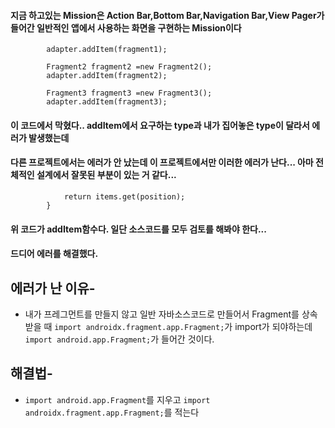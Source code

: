 #### 지금 하고있는 Mission은 Action Bar,Bottom Bar,Navigation Bar,View Pager가 들어간 일반적인 앱에서 사용하는 화면을 구현하는 Mission이다
```      Fragment1 fragment1 =new Fragment1();
        adapter.addItem(fragment1);

        Fragment2 fragment2 =new Fragment2();
        adapter.addItem(fragment2);

        Fragment3 fragment3 =new Fragment3();
        adapter.addItem(fragment3);
```
#### 이 코드에서 막혔다.. addItem에서 요구하는 type과 내가 집어놓은 type이 달라서 에러가 발생했는데  
#### 다른 프로젝트에서는 에러가 안 났는데 이 프로젝트에서만 이러한 에러가 난다... 아마 전체적인 설계에서 잘못된 부분이 있는 거 같다...
```public Fragment getItem(int position) { 
            return items.get(position);
        }
```
#### 위 코드가 addItem함수다. 일단 소스코드를 모두 검토를 해봐야 한다... 
#### 드디어 에러를 해결했다. 
## 에러가 난 이유-
- 내가 프레그먼트를 만들지 않고 일반 자바소스코드로 만들어서  Fragment를 상속받을 때 ```import androidx.fragment.app.Fragment;```가 import가 되야하는데  
```import android.app.Fragment;```가 들어간 것이다. 
## 해결법-
- ```import android.app.Fragment```를 지우고 ```import androidx.fragment.app.Fragment;```를 적는다
